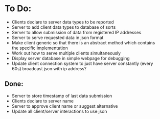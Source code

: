 # To Do:
- Clients declare to server data types to be reported
- Server to add client data types to database of sorts
- Server to allow submission of data from registered IP addresses
- Server to serve requested data in json format
- Make client generic so that there is an abstract method which contains the specific implementation
- Work out how to serve multiple clients simultaneously
- Display server database in simple webpage for debugging
- Update client connection system to just have server constantly (every 60s) broadcast json with ip address?

## Done:
- Server to store timestamp of last data submission
- Clients declare to server name
- Server to approve client name or suggest alternative
- Update all client/server interactions to use json